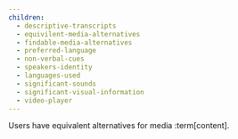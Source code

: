 ```yaml
---
children:
  - descriptive-transcripts
  - equivilent-media-alternatives
  - findable-media-alternatives
  - preferred-language
  - non-verbal-cues
  - speakers-identity
  - languages-used
  - significant-sounds
  - significant-visual-information
  - video-player
---
```


Users have equivalent alternatives for media :term[content].
